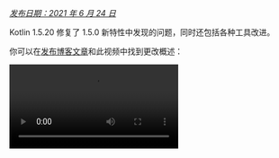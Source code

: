 [//]: # (title: Kotlin 1.5.20 有哪些新特性)

_[发布日期：2021 年 6 月 24 日](releases.md#release-details)_

Kotlin 1.5.20 修复了 1.5.0 新特性中发现的问题，同时还包括各种工具改进。

你可以在[发布博客文章](https://blog.jetbrains.com/kotlin/2021/06/kotlin-1-5-20-released/)和此视频中找到更改概述：

<video src="https://www.youtube.com/v/SV8CgSXQe44" title="Kotlin 1.5.20"/>

## Kotlin/JVM

Kotlin 1.5.20 在 JVM 平台获得以下更新：
* [通过 invokedynamic 进行字符串连接](#string-concatenation-via-invokedynamic)
* [支持 JSpecify 可空性注解](#support-for-jspecify-nullness-annotations)
* [支持在同时包含 Kotlin 和 Java 代码的模块中调用 Java 的 Lombok 生成方法](#support-for-calling-java-s-lombok-generated-methods-within-modules-that-have-kotlin-and-java-code)

### 通过 invokedynamic 进行字符串连接

Kotlin 1.5.20 在 JVM 9+ 目标平台上将字符串连接编译为[动态调用](https://docs.oracle.com/javase/7/docs/technotes/guides/vm/multiple-language-support.html#invokedynamic)（`invokedynamic`），从而与现代 Java 版本保持同步。
更精确地说，它使用 [`StringConcatFactory.makeConcatWithConstants()`](https://docs.oracle.com/javase/9/docs/api/java/lang/invoke/StringConcatFactory.html#makeConcatWithConstants-java.lang.invoke.MethodHandles.Lookup-java.lang.String-java.lang.invoke.MethodType-java.lang.String-java.lang.Object...-) 进行字符串连接。

要切换回旧版本中通过 [`StringBuilder.append()`](https://docs.oracle.com/javase/9/docs/api/java/lang/StringBuilder.html#append-java.lang.String-) 进行连接的方式，请添加编译器选项 `-Xstring-concat=inline`。

了解如何在 [Gradle](gradle-compiler-options.md)、[Maven](maven.md#specify-compiler-options) 和[命令行编译器](compiler-reference.md#compiler-options)中添加编译器选项。

### 支持 JSpecify 可空性注解

Kotlin 编译器可以读取各种类型的[可空性注解](java-interop.md#nullability-annotations)，以便将可空性信息从 Java 传递给 Kotlin。1.5.20 版本引入了对 [JSpecify 项目](https://jspecify.dev/)的支持，该项目包含标准统一的 Java 可空性注解集。

通过 JSpecify，你可以提供更详细的可空性信息，以帮助 Kotlin 保持空安全与 Java 互操作。你可以为声明、包或模块作用域设置默认可空性，指定参数化可空性等等。你可以在 [JSpecify 用户指南](https://jspecify.dev/docs/user-guide)中找到更多详细信息。

以下是 Kotlin 如何处理 JSpecify 注解的示例：

```java
// JavaClass.java
import org.jspecify.nullness.*;

@NullMarked
public class JavaClass {
  public String notNullableString() { return ""; }
  public @Nullable String nullableString() { return ""; }
}
```

```kotlin
// Test.kt
fun kotlinFun() = with(JavaClass()) {
  notNullableString().length // OK
  nullableString().length    // Warning: receiver nullability mismatch
}
```

在 1.5.20 中，根据 JSpecify 提供的可空性信息，所有可空性不匹配的情况都将报告为警告。
在使用 JSpecify 时，使用 `-Xjspecify-annotations=strict` 和 `-Xtype-enhancement-improvements-strict-mode` 编译器选项来启用严格模式（带错误报告）。
请注意，JSpecify 项目正在积极开发中。其 API 和实现可能随时发生重大变化。

[详细了解空安全和平台类型](java-interop.md#null-safety-and-platform-types)。

### 支持在同时包含 Kotlin 和 Java 代码的模块中调用 Java 的 Lombok 生成方法

> Lombok 编译器插件是[实验性的](components-stability.md)。
> 它可能随时被废弃或更改。仅供评估目的使用。
> 我们非常感谢你在 [YouTrack](https://youtrack.jetbrains.com/issue/KT-7112) 上提供反馈。
>
{style="warning"}

Kotlin 1.5.20 引入了一个实验性的 [Lombok 编译器插件](lombok.md)。该插件可以在同时包含 Kotlin 和 Java 代码的模块中生成和使用 Java 的 [Lombok](https://projectlombok.org/) 声明。Lombok 注解仅在 Java 源代码中有效，如果你在 Kotlin 代码中使用它们，则会被忽略。

该插件支持以下注解：
* `@Getter`、`@Setter`
* `@NoArgsConstructor`、`@RequiredArgsConstructor` 和 `@AllArgsConstructor`
* `@Data`
* `@With`
* `@Value`

我们正在继续开发此插件。要了解详细的当前状态，请访问 [Lombok 编译器插件的 README](https://github.com/JetBrains/kotlin/tree/master/plugins/lombok)。

目前，我们没有支持 `@Builder` 注解的计划。但是，如果你在 [YouTrack 中投票支持 `@Builder`](https://youtrack.jetbrains.com/issue/KT-46959)，我们可以考虑这一点。

[了解如何配置 Lombok 编译器插件](lombok.md#gradle)。

## Kotlin/Native

Kotlin/Native 1.5.20 提供了新特性和工具改进的预览：

* [选择性导出 KDoc 注释到生成的 Objective-C 头文件](#opt-in-export-of-kdoc-comments-to-generated-objective-c-headers)
* [编译器错误修复](#compiler-bug-fixes)
* [改进 Array.copyInto() 在单个数组内的性能](#improved-performance-of-array-copyinto-inside-one-array)

### 选择性导出 KDoc 注释到生成的 Objective-C 头文件

> 导出 KDoc 注释到生成的 Objective-C 头文件的能力是[实验性的](components-stability.md)。
> 它可能随时被废弃或更改。
> 需要选择启用（详见下文），且仅供评估目的使用。
> 我们非常感谢你在 [YouTrack](https://youtrack.jetbrains.com/issue/KT-38600) 上提供反馈。
>
{style="warning"}

你现在可以设置 Kotlin/Native 编译器，将 Kotlin 代码中的[文档注释 (KDoc)](kotlin-doc.md) 导出到由此生成的 Objective-C 框架，使其对框架的使用者可见。

例如，以下带有 KDoc 的 Kotlin 代码：

```kotlin
/**
 * Prints the sum of the arguments.
 * Properly handles the case when the sum doesn't fit in 32-bit integer.
 */
fun printSum(a: Int, b: Int) = println(a.toLong() + b)
```

生成以下 Objective-C 头文件：

```objc
/**
 * Prints the sum of the arguments.
 * Properly handles the case when the sum doesn't fit in 32-bit integer.
 */
+ (void)printSumA:(int32_t)a b:(int32_t)b __attribute__((swift_name("printSum(a:b:)")));
```

这同样适用于 Swift。

要试用此将 KDoc 注释导出到 Objective-C 头文件的能力，请使用 `-Xexport-kdoc` 编译器选项。将以下行添加到你要导出注释的 Gradle 项目的 `build.gradle(.kts)` 文件中：

<tabs group="build-script">
<tab title="Kotlin" group-key="kotlin">

```kotlin
kotlin {
    targets.withType<org.jetbrains.kotlin.gradle.plugin.mpp.KotlinNativeTarget> {
        compilations.get("main").kotlinOptions.freeCompilerArgs += "-Xexport-kdoc"
    }
}
```

</tab>
<tab title="Groovy" group-key="groovy">

```groovy
kotlin {
    targets.withType(org.jetbrains.kotlin.gradle.plugin.mpp.KotlinNativeTarget) {
        compilations.get("main").kotlinOptions.freeCompilerArgs += "-Xexport-kdoc"
    }
}
```

</tab>
</tabs>

如果你能通过此 [YouTrack 票证](https://youtrack.jetbrains.com/issue/KT-38600) 与我们分享你的反馈，我们将不胜感激。

### 编译器错误修复

Kotlin/Native 编译器在 1.5.20 中收到了多项错误修复。你可以在[更新日志](https://github.com/JetBrains/kotlin/releases/tag/v1.5.20)中找到完整列表。

有一个影响兼容性的重要错误修复：在以前的版本中，包含不正确 UTF [代理对](https://en.wikipedia.org/wiki/Universal_Character_Set_characters#Surrogates)的字符串常量在编译期间会丢失其值。现在这些值被保留了。应用程序开发者可以安全地更新到 1.5.20 – 不会发生任何问题。但是，用 1.5.20 编译的库与早期编译器版本不兼容。
有关详细信息，请参见[此 YouTrack 问题](https://youtrack.jetbrains.com/issue/KT-33175)。

### 改进 Array.copyInto() 在单个数组内的性能

我们改进了当 `Array.copyInto()` 的源和目标是同一个数组时它的工作方式。现在，由于针对此用例的内存管理优化，此类操作的完成速度提高了多达 20 倍（取决于复制对象的数量）。

## Kotlin/JS

随着 1.5.20 的发布，我们正在发布一份指南，它将帮助你将项目迁移到新的[基于 IR 的 Kotlin/JS 后端](js-ir-compiler.md)。

### JS IR 后端迁移指南

新的 [JS IR 后端迁移指南](js-ir-migration.md)指出了你在迁移过程中可能遇到的问题并提供了解决方案。如果你发现指南中未涵盖的任何问题，请向我们的[问题跟踪器](http://kotl.in/issue)报告。

## Gradle

Kotlin 1.5.20 引入了以下可以改善 Gradle 体验的特性：

* [Kapt 中注解处理器类加载器的缓存](#caching-for-annotation-processors-classloaders-in-kapt)
* [弃用 `kotlin.parallel.tasks.in.project` 构建属性](#deprecation-of-the-kotlin-parallel-tasks-in-project-build-property)

### Kapt 中注解处理器类加载器的缓存

> Kapt 中注解处理器类加载器的缓存是[实验性的](components-stability.md)。
> 它可能随时被废弃或更改。仅供评估目的使用。
> 我们非常感谢你在 [YouTrack](https://youtrack.jetbrains.com/issue/KT-28901) 上提供反馈。
>
{style="warning"}

现在有一个新的实验性特性，可以缓存 [kapt](kapt.md) 中注解处理器的类加载器。
此特性可以提高 kapt 在连续 Gradle 运行时的速度。

要启用此特性，请在 `gradle.properties` 文件中使用以下属性：

```none
# positive value will enable caching
# use the same value as the number of modules that use kapt
kapt.classloaders.cache.size=5

# disable for caching to work
kapt.include.compile.classpath=false
```

详细了解 [kapt](kapt.md)。

### 弃用 kotlin.parallel.tasks.in.project 构建属性

在此版本中，Kotlin 并行编译由 [Gradle 并行执行标志 `--parallel`](https://docs.gradle.org/current/userguide/performance.html#parallel_execution) 控制。
使用此标志，Gradle 会并发执行任务，从而提高编译任务的速度并更有效地利用资源。

你不再需要使用 `kotlin.parallel.tasks.in.project` 属性。此属性已被弃用，并将在下一个主要版本中移除。

## 标准库

Kotlin 1.5.20 更改了多个处理字符的函数的平台特有实现，从而实现了跨平台的统一：
* [Kotlin/Native 和 Kotlin/JS 中 Char.digitToInt() 对所有 Unicode 数字的支持](#support-for-all-unicode-digits-in-char-digittoint-in-kotlin-native-and-kotlin-js)。
* [Char.isLowerCase()/isUpperCase() 实现在跨平台上的统一](#unification-of-char-islowercase-isuppercase-implementations-across-platforms)。

### Kotlin/Native 和 Kotlin/JS 中 Char.digitToInt() 对所有 Unicode 数字的支持

[`Char.digitToInt()`](https://kotlinlang.org/api/latest/jvm/stdlib/kotlin.text/digit-to-int.html) 返回字符所代表的十进制数字的数值。在 1.5.20 之前，该函数仅支持 Kotlin/JVM 上的所有 Unicode 数字字符：Native 和 JS 平台上的实现仅支持 ASCII 数字。

从现在起，无论在 Kotlin/Native 还是 Kotlin/JS 中，你都可以对任何 Unicode 数字字符调用 `Char.digitToInt()` 并获取其数字表示。

```kotlin
fun main() {
//sampleStart
    val ten = '\u0661'.digitToInt() + '\u0039'.digitToInt() // ARABIC-INDIC DIGIT ONE + DIGIT NINE
    println(ten)
//sampleEnd
}
```
{kotlin-runnable="true" kotlin-min-compiler-version="1.5"}

### Char.isLowerCase()/isUpperCase() 实现在跨平台上的统一

函数 [`Char.isUpperCase()`](https://kotlinlang.org/api/latest/jvm/stdlib/kotlin.text/is-upper-case.html) 和 [`Char.isLowerCase()`](https://kotlinlang.org/api/latest/jvm/stdlib/kotlin.text/is-lower-case.html) 根据字符的大小写返回布尔值。对于 Kotlin/JVM，实现会同时检测 `General_Category` 和 `Other_Uppercase`/`Other_Lowercase` [Unicode 属性](https://en.wikipedia.org/wiki/Unicode_character_property)。

在 1.5.20 之前，其他平台上的实现工作方式不同，只考虑通用类别。
在 1.5.20 中，实现已在跨平台间统一，并使用这两个属性来确定字符大小写：

```kotlin
fun main() {
//sampleStart
    val latinCapitalA = 'A' // has "Lu" general category
    val circledLatinCapitalA = 'Ⓐ' // has "Other_Uppercase" property
    println(latinCapitalA.isUpperCase() && circledLatinCapitalA.isUpperCase())
//sampleEnd
}
```
{kotlin-runnable="true" kotlin-min-compiler-version="1.5"}